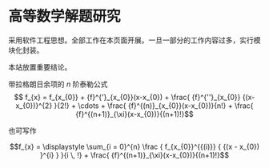 # 高等数学解题研究


采用软件工程思想。全部工作在本页面开展。一旦一部分的工作内容过多，实行模块化封装。

本站放置重要结论。



带拉格朗日余项的 $n$ 阶泰勒公式
$$ f_{x} = f_{x_{0}} + {f}^{'}_{x_{0}}(x-x_{0}) + \frac{ {f}^{''}_{x_{0}} {(x-x_{0})}^{2} }{2!} + \cdots + \frac{ {f}^{(n)}_{x_{0}}(x-x_{0})}{n!} + \frac{ {f}^{(n+1)}_{\xi}(x-x_{0})}{(n+1)!}$$

也可写作

$$f_{x} = \displaystyle \sum_{i = 0}^{n} \frac { f_{x_{0}}^{{(i)}} { {(x - x_{0}) }^{i} } }{i \, !} + \frac{ {f}^{(n+1)}_{\xi}(x-x_{0})}{(n+1)!}$$





